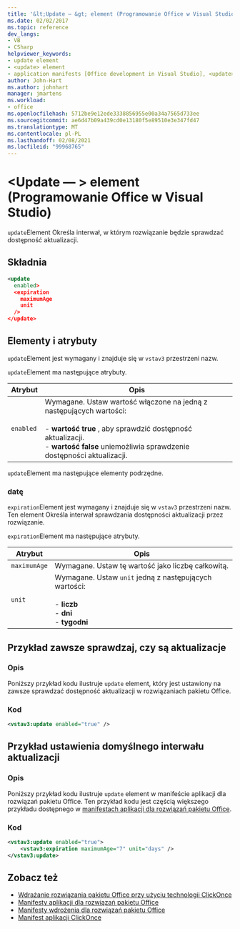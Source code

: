```yaml
---
title: '&lt;Update — &gt; element (Programowanie Office w Visual Studio)'
ms.date: 02/02/2017
ms.topic: reference
dev_langs:
- VB
- CSharp
helpviewer_keywords:
- update element
- <update> element
- application manifests [Office development in Visual Studio], <update> element
author: John-Hart
ms.author: johnhart
manager: jmartens
ms.workload:
- office
ms.openlocfilehash: 5712be9e12ede3338856955e00a34a7565d733ee
ms.sourcegitcommit: ae6d47b09a439cd0e13180f5e89510e3e347fd47
ms.translationtype: MT
ms.contentlocale: pl-PL
ms.lasthandoff: 02/08/2021
ms.locfileid: "99968765"
---
```

# <a name="ltupdategt-element-office-development-in-visual-studio"></a>&lt;Update — &gt; element (Programowanie Office w Visual Studio)
  `update`Element Określa interwał, w którym rozwiązanie będzie sprawdzać dostępność aktualizacji.

## <a name="syntax"></a>Składnia

```xml
<update
  enabled>
  <expiration
    maximumAge
    unit
  />
</update>
```

## <a name="elements-and-attributes"></a>Elementy i atrybuty
 `update`Element jest wymagany i znajduje się w `vstav3` przestrzeni nazw.

 `update`Element ma następujące atrybuty.

|Atrybut|Opis|
|---------------|-----------------|
|`enabled`|Wymagane. Ustaw wartość włączone na jedną z następujących wartości:<br /><br /> -   **wartość true** , aby sprawdzić dostępność aktualizacji.<br />-   **wartość false** uniemożliwia sprawdzenie dostępności aktualizacji.|

 `update`Element ma następujące elementy podrzędne.

### <a name="expiration"></a>datę
 `expiration`Element jest wymagany i znajduje się w `vstav3` przestrzeni nazw. Ten element Określa interwał sprawdzania dostępności aktualizacji przez rozwiązanie.

 `expiration`Element ma następujące atrybuty.

|Atrybut|Opis|
|---------------|-----------------|
|`maximumAge`| Wymagane. Ustaw tę wartość jako liczbę całkowitą.|
|`unit`|Wymagane. Ustaw `unit` jedną z następujących wartości:<br /><br /> -   **liczb**<br />-   **dni**<br />-   **tygodni**|

## <a name="example-of-always-checking-for-updates"></a>Przykład zawsze sprawdzaj, czy są aktualizacje

### <a name="description"></a>Opis
 Poniższy przykład kodu ilustruje `update` element, który jest ustawiony na zawsze sprawdzać dostępność aktualizacji w rozwiązaniach pakietu Office.

### <a name="code"></a>Kod

```xml
<vstav3:update enabled="true" />
```

## <a name="example-of-setting-a-default-update-interval"></a>Przykład ustawienia domyślnego interwału aktualizacji

### <a name="description"></a>Opis
 Poniższy przykład kodu ilustruje `update` element w manifeście aplikacji dla rozwiązań pakietu Office. Ten przykład kodu jest częścią większego przykładu dostępnego w [manifestach aplikacji dla rozwiązań pakietu Office](../vsto/application-manifests-for-office-solutions.md).

### <a name="code"></a>Kod

```xml
<vstav3:update enabled="true">
    <vstav3:expiration maximumAge="7" unit="days" />
</vstav3:update>
```

## <a name="see-also"></a>Zobacz też

- [Wdrażanie rozwiązania pakietu Office przy użyciu technologii ClickOnce](../vsto/deploying-an-office-solution-by-using-clickonce.md)
- [Manifesty aplikacji dla rozwiązań pakietu Office](../vsto/application-manifests-for-office-solutions.md)
- [Manifesty wdrożenia dla rozwiązań pakietu Office](../vsto/deployment-manifests-for-office-solutions.md)
- [Manifest aplikacji ClickOnce](../deployment/clickonce-application-manifest.md)
